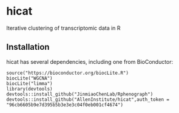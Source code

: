 # hicat
Iterative clustering of transcriptomic data in R
## Installation

hicat has several dependencies, including one from BioConductor:
```
source("https://bioconductor.org/biocLite.R")
biocLite("WGCNA")
biocLite("limma")
library(devtools)
devtools::install_github("JinmiaoChenLab/Rphenograph")
devtools::install_github("AllenInstitute/hicat",auth_token = "96cb6605b9e7d395b5b3e3e3c04f0eb001cf4674")
```
